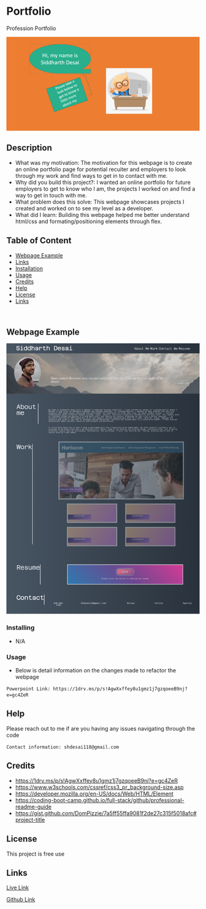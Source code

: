 # Portfolio
Profession Portfolio

![](/img/readme_header.PNG)

## Description

* What was my motivation: The motivation for this webpage is to create an online portfolio page for potential recuiter and employers to look through my work and find ways to get in to contact with me.
* Why did you build this project?: I wanted an online portfolio for future employers to get to know who I am, the projects I worked on and find a way to get in touch with me.
* What problem does this solve: This webpage showcases projects I created and worked on to see my level as a developer.
* What did I learn:  Building this webpage helped me better understand html/css and formating/positioning elements through flex.



## Table of Content
- [Webpage Example](#webpage%20example)
- [Links](#links)
- [Installation](#installation)
- [Usage](#usage)
- [Credits](#credits)
- [Help](#help)
- [License](#license)
- [Links](#links)

<br/>

## Webpage Example
![](/img/Portfolio_webpage.png)


### Installing

* N/A


### Usage

* Below is detail information on the changes made to refactor the webpage
```
Powerpoint Link: https://1drv.ms/p/s!AgwXxffey8u1gmz1j7gzqoeeB9nj?e=gc4ZeR
```


## Help

Please reach out to me if are you having any issues navigating through the code
```
Contact information: shdesai118@gmail.com
```

## Credits

* https://1drv.ms/p/s!AgwXxffey8u1gmz1j7gzqoeeB9nj?e=gc4ZeR
* https://www.w3schools.com/cssref/css3_pr_background-size.asp
* https://developer.mozilla.org/en-US/docs/Web/HTML/Element
* https://coding-boot-camp.github.io/full-stack/github/professional-readme-guide
* https://gist.github.com/DomPizzie/7a5ff55ffa9081f2de27c315f5018afc#project-title



## License

This project is free use

## Links

[Live Link](https://shd118.github.io/Refactoring-Horiseon-Webpage/)

[Github Link](https://github.com/SHD118/Refactoring-Horiseon-Webpage/blob/master/README.md)



